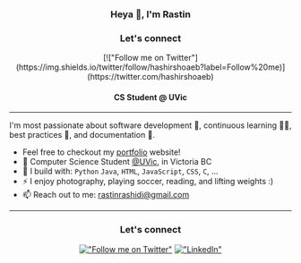<p align="center">
  <h3 align="center">Heya 👋, I'm Rastin</h3>
</p>
<div align="center">
  <h3 align="center">Let's connect</h3>
[!["Follow me on Twitter"](https://img.shields.io/twitter/follow/hashirshoaeb?label=Follow%20me)](https://twitter.com/hashirshoaeb)


<!--   <img src="https://img.shields.io/badge/github-%2312100E.svg?&style=for-the-badge&logo=github&logoColor=white&color=black" /> -->
<!--   <img src="https://img.shields.io/badge/gitlab-%2312100E.svg?&style=for-the-badge&logo=gitlab&logoColor=white&color=9b51e0" /> -->
<!--   <img src="https://img.shields.io/badge/linkedin-%230077B5.svg?&style=for-the-badge&logo=linkedin&logoColor=white" /> -->
</div>
<p align="center">
  <h4 align="center">CS Student @ UVic</h4>
</p>

<hr/>

I'm most passionate about software development 📲, continuous learning 👷‍♀️, best practices 🧰, and documentation 📖.

- Feel free to checkout my [portfolio](https://rastin.dev/) website!
- 🏢 Computer Science Student [@UVic](https://www.uvic.ca), in Victoria BC
- 🧰 I build with: `Python` `Java`, `HTML`, `JavaScript`, `CSS`,  `C`, ...
- ⚡ I enjoy photography, playing soccer, reading, and lifting weights :)
- 📫 Reach out to me: rastinrashidi@gmail.com

<hr/>

<div align="center"> 
<h3 align="center">Let's connect</h3>

[!["Follow me on Twitter"](https://img.shields.io/twitter/follow/hashirshoaeb?label=Follow%20me)](https://twitter.com/hashirshoaeb)
[!["LinkedIn"](https://img.shields.io/badge/LinkedIn-blue?style=flat&logo=linkedin&labelColor=blue)](https://www.linkedin.com/in/hashirshoaeb)

</div>
<!-- [<img src="https://img.shields.io/badge/github-%2312100E.svg?&style=for-the-badge&logo=github&logoColor=white&color=black" />](https://github.com/raastinn)
[<img src="https://img.shields.io/badge/gitlab-%2312100E.svg?&style=for-the-badge&logo=gitlab&logoColor=white&color=9b51e0" />](https://github.com/raastinn)
[<img src="https://img.shields.io/badge/linkedin-%230077B5.svg?&style=for-the-badge&logo=linkedin&logoColor=white" />](https://www.linkedin.com/in/rastin-rashidi/)

<!-- - [![R](https://rastin.dev/favicons/favicon-16x16.png)](https://rastin.dev/)  -->
<!-- - Feel free to checkout my [portfolio](https://rastin.dev/) website!
- 🏢 Computer Science Student [@UVic](https://www.uvic.ca), in Victoria BC
- 🧰 I build with: `Python` `Java`, `HTML`, `JavaScript`, `CSS`,  `C`, ...
- ⚡ I enjoy photography, playing soccer, reading, and lifting weights :)
- 📫 Reach out to me: rastinrashidi@gmail.com -->
